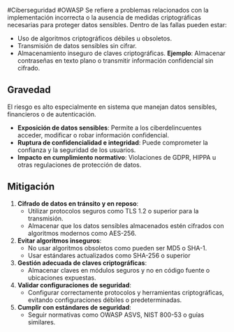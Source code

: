 #Ciberseguridad #OWASP 
Se refiere a problemas relacionados con la implementación incorrecta o la ausencia de medidas criptográficas necesarias para proteger datos sensibles. Dentro de las fallas pueden estar:
- Uso de algoritmos criptográficos débiles u obsoletos.
- Transmisión de datos sensibles sin cifrar.
- Almacenamiento inseguro de claves criptográficas.
**Ejemplo**: Almacenar contraseñas en texto plano o transmitir información confidencial sin cifrado.
## Gravedad
El riesgo es alto especialmente en sistema que manejan datos sensibles, financieros o de autenticación.
- **Exposición de datos sensibles**: Permite a los ciberdelincuentes acceder, modificar o robar información confidencial.
- **Ruptura de confidencialidad e integridad**: Puede comprometer la confianza y la seguridad de los usuarios.
- **Impacto en cumplimiento normativo**: Violaciones de GDPR, HIPPA u otras regulaciones de protección de datos.
## Mitigación
1. **Cifrado de datos en tránsito y en reposo**: 
	- Utilizar protocolos seguros como TLS 1.2 o superior para la transmisión.
	- Almacenar que los datos sensibles almacenados estén cifrados con algoritmos modernos como AES-256.
2. **Evitar algoritmos inseguros**:
	- No usar algoritmos obsoletos como pueden ser MD5 o SHA-1.
	- Usar estándares actualizados como SHA-256 o superior
3. **Gestión adecuada de claves criptográficas**:
	- Almacenar claves en módulos seguros y no en código fuente o ubicaciones expuestas.
4. **Validar configuraciones de seguridad**:
	- Configurar correctamente protocolos y herramientas criptográficas, evitando configuraciones débiles o predeterminadas.
5. **Cumplir con estándares de seguridad**:
	- Seguir normativas como OWASP ASVS, NIST 800-53 o guías similares.
